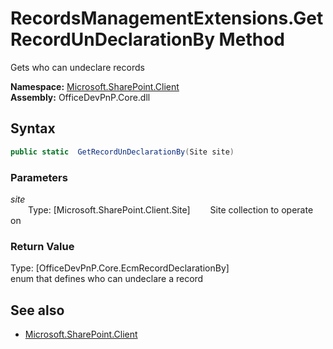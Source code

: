 # RecordsManagementExtensions.GetRecordUnDeclarationBy Method  
Gets who can undeclare records  

**Namespace:** [Microsoft.SharePoint.Client](Microsoft.SharePoint.Client.md)  
**Assembly:** OfficeDevPnP.Core.dll  
## Syntax
```C#
public static  GetRecordUnDeclarationBy(Site site)
```
### Parameters
*site*  
&emsp;&emsp;Type: [Microsoft.SharePoint.Client.Site] 
&emsp;&emsp;Site collection to operate on  
  
### Return Value
Type: [OfficeDevPnP.Core.EcmRecordDeclarationBy]  
 enum that defines who can undeclare a record

## See also
- [Microsoft.SharePoint.Client](Microsoft.SharePoint.Client.md)
